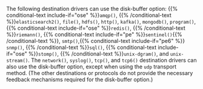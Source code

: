 ---
---
<!-- DISCLAIMER: This file is based on the syslog-ng Open Source Edition documentation https://github.com/balabit/syslog-ng-ose-guides/commit/2f4a52ee61d1ea9ad27cb4f3168b95408fddfdf2 and is used under the terms of The syslog-ng Open Source Edition Documentation License. The file has been modified by Axoflow. -->
The following destination drivers can use the disk-buffer option: {{% conditional-text include-if="ose" %}}`amqp()`, {{% /conditional-text %}}`elasticsearch2()`, `file()`, `hdfs()`, `http()`, `kafka()`, `mongodb()`, `program()`, {{% conditional-text include-if="ose" %}}`redis()`, {{% /conditional-text %}}`riemann()`, {{% conditional-text include-if="pe" %}}`sentinel()`{{% /conditional-text %}}, `smtp()`,{{% conditional-text include-if="pe6" %}} `snmp()`, {{% /conditional-text %}}`sql()`, {{% conditional-text include-if="ose" %}}`stomp()`, {{% /conditional-text %}}`unix-dgram()`, and `unix-stream()`. The `network()`, `syslog()`, `tcp()`, and `tcp6()` destination drivers can also use the disk-buffer option, except when using the `udp` transport method. (The other destinations or protocols do not provide the necessary feedback mechanisms required for the disk-buffer option.)
